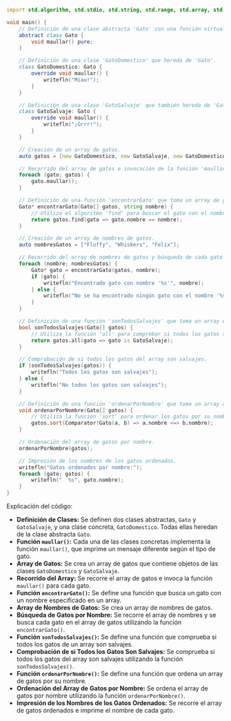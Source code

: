 ```d
import std.algorithm, std.stdio, std.string, std.range, std.array, std.traits;

void main() {
    // Definición de una clase abstracta 'Gato' con una función virtual 'maullar'.
    abstract class Gato {
        void maullar() pure;
    }

    // Definición de una clase 'GatoDomestico' que hereda de 'Gato'.
    class GatoDomestico: Gato {
        override void maullar() {
            writefln("Miau!");
        }
    }

    // Definición de una clase 'GatoSalvaje' que también hereda de 'Gato'.
    class GatoSalvaje: Gato {
        override void maullar() {
            writefln("¡Grrr!");
        }
    }

    // Creación de un array de gatos.
    auto gatos = [new GatoDomestico, new GatoSalvaje, new GatoDomestico];

    // Recorrido del array de gatos e invocación de la función 'maullar' para cada uno.
    foreach (gato; gatos) {
        gato.maullar();
    }

    // Definición de una función 'encontrarGato' que toma un array de gatos y un nombre, y devuelve el primer gato cuyo nombre coincida con el proporcionado.
    Gato* encontrarGato(Gato[] gatos, string nombre) {
        // Utiliza el algoritmo 'find' para buscar el gato con el nombre especificado.
        return gatos.find(gato => gato.nombre == nombre);
    }

    // Creación de un array de nombres de gatos.
    auto nombresGatos = ["Fluffy", "Whiskers", "Felix"];

    // Recorrido del array de nombres de gatos y búsqueda de cada gato en el array de gatos.
    foreach (nombre; nombresGatos) {
        Gato* gato = encontrarGato(gatos, nombre);
        if (gato) {
            writefln("Encontrado gato con nombre '%s'", nombre);
        } else {
            writefln("No se ha encontrado ningún gato con el nombre '%s'", nombre);
        }
    }

    // Definición de una función 'sonTodosSalvajes' que toma un array de gatos y devuelve true si todos los gatos son salvajes, y false en caso contrario.
    bool sonTodosSalvajes(Gato[] gatos) {
        // Utiliza la función 'all' para comprobar si todos los gatos son salvajes.
        return gatos.all(gato => gato is GatoSalvaje);
    }

    // Comprobación de si todos los gatos del array son salvajes.
    if (sonTodosSalvajes(gatos)) {
        writefln("Todos los gatos son salvajes");
    } else {
        writefln("No todos los gatos son salvajes");
    }

    // Definición de una función 'ordenarPorNombre' que toma un array de gatos y los ordena por su nombre.
    void ordenarPorNombre(Gato[] gatos) {
        // Utiliza la función 'sort' para ordenar los gatos por su nombre.
        gatos.sort(Comparator!Gato(a, b) => a.nombre <=> b.nombre);
    }

    // Ordenación del array de gatos por nombre.
    ordenarPorNombre(gatos);

    // Impresión de los nombres de los gatos ordenados.
    writefln("Gatos ordenados por nombre:");
    foreach (gato; gatos) {
        writefln("  %s", gato.nombre);
    }
}
```

Explicación del código:

* **Definición de Clases:** Se definen dos clases abstractas, `Gato` y `GatoSalvaje`, y una clase concreta, `GatoDomestico`. Todas ellas heredan de la clase abstracta `Gato`.
* **Función `maullar()`:** Cada una de las clases concretas implementa la función `maullar()`, que imprime un mensaje diferente según el tipo de gato.
* **Array de Gatos:** Se crea un array de gatos que contiene objetos de las clases `GatoDomestico` y `GatoSalvaje`.
* **Recorrido del Array:** Se recorre el array de gatos e invoca la función `maullar()` para cada gato.
* **Función `encontrarGato()`:** Se define una función que busca un gato con un nombre especificado en un array.
* **Array de Nombres de Gatos:** Se crea un array de nombres de gatos.
* **Búsqueda de Gatos por Nombre:** Se recorre el array de nombres y se busca cada gato en el array de gatos utilizando la función `encontrarGato()`.
* **Función `sonTodosSalvajes()`:** Se define una función que comprueba si todos los gatos de un array son salvajes.
* **Comprobación de si Todos los Gatos Son Salvajes:** Se comprueba si todos los gatos del array son salvajes utilizando la función `sonTodosSalvajes()`.
* **Función `ordenarPorNombre()`:** Se define una función que ordena un array de gatos por su nombre.
* **Ordenación del Array de Gatos por Nombre:** Se ordena el array de gatos por nombre utilizando la función `ordenarPorNombre()`.
* **Impresión de los Nombres de los Gatos Ordenados:** Se recorre el array de gatos ordenados e imprime el nombre de cada gato.
